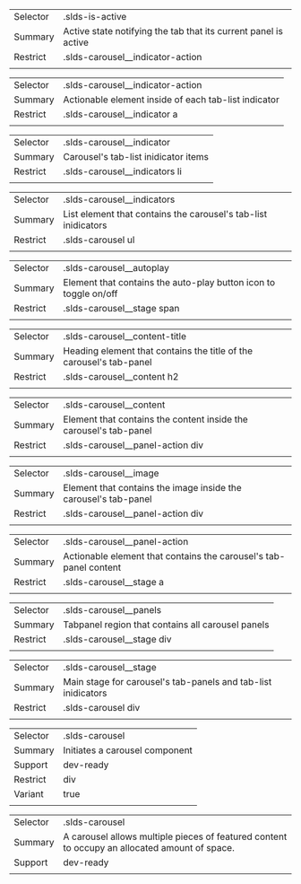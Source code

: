 
|  |  |
|-------|-------|
| Selector | .slds-is-active  |
| Summary | Active state notifying the tab that its current panel is active |
| Restrict | .slds-carousel__indicator-action |
|  |  |


|  |  |
|-------|-------|
| Selector | .slds-carousel__indicator-action  |
| Summary | Actionable element inside of each tab-list indicator |
| Restrict | .slds-carousel__indicator a |
|  |  |


|  |  |
|-------|-------|
| Selector | .slds-carousel__indicator  |
| Summary | Carousel's tab-list inidicator items |
| Restrict | .slds-carousel__indicators li |
|  |  |


|  |  |
|-------|-------|
| Selector | .slds-carousel__indicators  |
| Summary | List element that contains the carousel's tab-list inidicators |
| Restrict | .slds-carousel ul |
|  |  |


|  |  |
|-------|-------|
| Selector | .slds-carousel__autoplay  |
| Summary | Element that contains the auto-play button icon to toggle on/off |
| Restrict | .slds-carousel__stage span |
|  |  |


|  |  |
|-------|-------|
| Selector | .slds-carousel__content-title  |
| Summary | Heading element that contains the title of the carousel's tab-panel |
| Restrict | .slds-carousel__content h2 |
|  |  |


|  |  |
|-------|-------|
| Selector | .slds-carousel__content  |
| Summary | Element that contains the content inside the carousel's tab-panel |
| Restrict | .slds-carousel__panel-action div |
|  |  |


|  |  |
|-------|-------|
| Selector | .slds-carousel__image  |
| Summary | Element that contains the image inside the carousel's tab-panel |
| Restrict | .slds-carousel__panel-action div |
|  |  |


|  |  |
|-------|-------|
| Selector | .slds-carousel__panel-action  |
| Summary | Actionable element that contains the carousel's tab-panel content |
| Restrict | .slds-carousel__stage a |
|  |  |


|  |  |
|-------|-------|
| Selector | .slds-carousel__panels  |
| Summary | Tabpanel region that contains all carousel panels |
| Restrict | .slds-carousel__stage div |
|  |  |


|  |  |
|-------|-------|
| Selector | .slds-carousel__stage  |
| Summary | Main stage for carousel's tab-panels and tab-list inidicators |
| Restrict | .slds-carousel div |
|  |  |


|  |  |
|-------|-------|
| Selector | .slds-carousel  |
| Summary | Initiates a carousel component |
| Support | dev-ready |
| Restrict | div |
| Variant | true |
|  |  |


|  |  |
|-------|-------|
| Selector | .slds-carousel  |
| Summary | A carousel allows multiple pieces of featured content to occupy an allocated amount of space. |
| Support | dev-ready |
|  |  |

